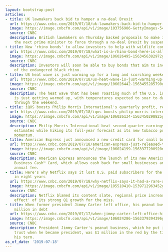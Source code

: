 ```yaml
---
layout: bootstrap-post
articles:
- title: UK lawmakers back bid to hamper a no-deal Brexit
  url: https://www.cnbc.com/2019/07/18/uk-lawmakers-back-bid-to-hamper-a-no-deal-brexit.html
  image: https://image.cnbcfm.com/api/v1/image/103756906-GettyImages-543774042.jpg?v=1532564083
  source: CNBC
  description: British lawmakers on Thursday backed proposals to make it harder for
    the next prime minister to force through a no-deal Brexit by suspending parliament.
- title: New 'rhino bonds' to allow investors to help with wildlife conservation
  url: https://www.cnbc.com/2019/07/18/what-is-a-rhino-bond-here-is-all-you-need-to-know.html
  image: https://image.cnbcfm.com/api/v1/image/106026495-1563456382972gettyimages-1054073182.jpeg?v=1563456389
  source: CNBC
  description: Investors will soon be able to buy bonds that aim to increase the population
    of the endangered black rhino.
- title: US heat wave is just warming up for a long and scorching weekend
  url: https://www.cnbc.com/2019/07/18/us-heat-wave-is-just-warming-up-for-a-long-and-scorching-weekend.html
  image: https://image.cnbcfm.com/api/v1/image/106026442-1563455285790gettyimages-1156185233.jpeg?v=1563455323
  source: CNBC
  description: The heat wave that has been roasting much of the U.S. in recent days
    is just getting warmed up, with temperatures expected to soar to dangerous levels
    through the weekend.
- title: iQOS boosts Philip Morris International's quarterly profit, revenue
  url: https://www.cnbc.com/2019/07/18/iqos-boosts-philip-morris-internationals-quarterly-profit-revenue.html
  image: https://image.cnbcfm.com/api/v1/image/106026134-1563450298825gettyimages-1147658532.jpeg?v=1563450330
  source: CNBC
  description: Philip Morris International beat second-quarter earnings and revenue
    estimates while hiking its full-year forecast as its new tobacco products gain
    momentum.
- title: American Express just announced a new credit card for small businesses
  url: https://www.cnbc.com/2019/07/18/american-express-just-released-the-new-blue-business-cash-card.html
  image: https://image.cnbcfm.com/api/v1/image/106024199-1563377200920newcropcard.jpg?v=1563377253
  source: CNBC
  description: American Express announces the launch of its new American Express Blue
    Business Cash™ Card, which allows cash back for small businesses and has a $0
    annual fee.
- title: Here's why Netflix says it lost U.S. paid subscribers for the first time
    in eight years
  url: https://www.cnbc.com/2019/07/18/why-netflix-says-it-had-a-rare-subscriber-loss-in-q2-2019.html
  image: https://image.cnbcfm.com/api/v1/image/105510410-1539712963452gettyimages-954360484.jpeg?v=1563453683
  source: CNBC
  description: Netflix blamed its content slate, regional price increases and a 'pull-forward
    effect' of its strong Q1 growth for the miss.
- title: When former president Jimmy Carter left office, his peanut business was $1
    million in debt
  url: https://www.cnbc.com/2019/07/17/when-jimmy-carter-left-office-his-peanut-business-was-deep-in-debt.html
  image: https://image.cnbcfm.com/api/v1/image/106024286-1563379394396gettyimages-583952843.jpeg?v=1563379456
  source: CNBC
  description: President Jimmy Carter's peanut business, which he put into a blind
    trust when he became president, was $1 million in the red by the time he finished
    his term.
as_of_date: '2019-07-18'
---
```


